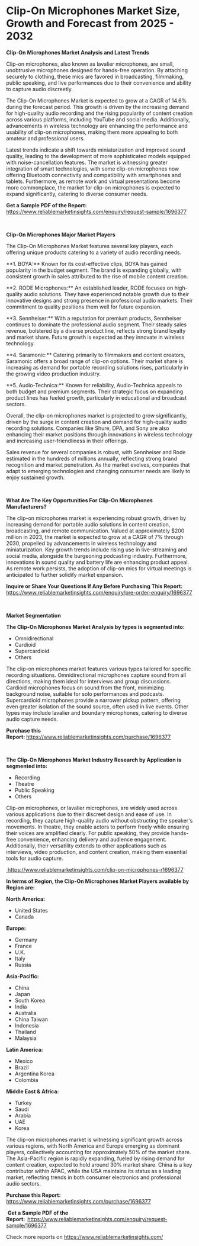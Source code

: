 <p><h1>Clip-On Microphones Market Size, Growth and Forecast from 2025 - 2032</h1></p><p><strong>Clip-On Microphones Market Analysis and Latest Trends</strong></p>
<p><p>Clip-on microphones, also known as lavalier microphones, are small, unobtrusive microphones designed for hands-free operation. By attaching securely to clothing, these mics are favored in broadcasting, filmmaking, public speaking, and live performances due to their convenience and ability to capture audio discreetly. </p><p>The Clip-On Microphones Market is expected to grow at a CAGR of 14.6% during the forecast period. This growth is driven by the increasing demand for high-quality audio recording and the rising popularity of content creation across various platforms, including YouTube and social media. Additionally, advancements in wireless technology are enhancing the performance and usability of clip-on microphones, making them more appealing to both amateur and professional users. </p><p>Latest trends indicate a shift towards miniaturization and improved sound quality, leading to the development of more sophisticated models equipped with noise-cancellation features. The market is witnessing greater integration of smart technologies, with some clip-on microphones now offering Bluetooth connectivity and compatibility with smartphones and tablets. Furthermore, as remote work and virtual presentations become more commonplace, the market for clip-on microphones is expected to expand significantly, catering to diverse consumer needs.</p></p>
<p><strong>Get a Sample PDF of the Report:&nbsp;</strong> <a href="https://www.reliablemarketinsights.com/enquiry/request-sample/1696377?utm_campaign=2535&utm_medium=2&utm_source=Github&utm_content=ia&utm_term=27032025&utm_id=clip-on-microphones">https://www.reliablemarketinsights.com/enquiry/request-sample/1696377</a></p>
<p>&nbsp;</p>
<p><strong>Clip-On Microphones Major Market Players</strong></p>
<p><p>The Clip-On Microphones Market features several key players, each offering unique products catering to a variety of audio recording needs. </p><p>**1. BOYA:** Known for its cost-effective clips, BOYA has gained popularity in the budget segment. The brand is expanding globally, with consistent growth in sales attributed to the rise of mobile content creation.</p><p>**2. RODE Microphones:** An established leader, RODE focuses on high-quality audio solutions. They have experienced notable growth due to their innovative designs and strong presence in professional audio markets. Their commitment to quality positions them well for future expansion.</p><p>**3. Sennheiser:** With a reputation for premium products, Sennheiser continues to dominate the professional audio segment. Their steady sales revenue, bolstered by a diverse product line, reflects strong brand loyalty and market share. Future growth is expected as they innovate in wireless technology.</p><p>**4. Saramonic:** Catering primarily to filmmakers and content creators, Saramonic offers a broad range of clip-on options. Their market share is increasing as demand for portable recording solutions rises, particularly in the growing video production industry.</p><p>**5. Audio-Technica:** Known for reliability, Audio-Technica appeals to both budget and premium segments. Their strategic focus on expanding product lines has fueled growth, particularly in educational and broadcast sectors.</p><p>Overall, the clip-on microphones market is projected to grow significantly, driven by the surge in content creation and demand for high-quality audio recording solutions. Companies like Shure, DPA, and Sony are also enhancing their market positions through innovations in wireless technology and increasing user-friendliness in their offerings.</p><p>Sales revenue for several companies is robust, with Sennheiser and Rode estimated in the hundreds of millions annually, reflecting strong brand recognition and market penetration. As the market evolves, companies that adapt to emerging technologies and changing consumer needs are likely to enjoy sustained growth.</p></p>
<p>&nbsp;</p>
<p><strong>What Are The Key Opportunities For Clip-On Microphones Manufacturers?</strong></p>
<p><p>The clip-on microphones market is experiencing robust growth, driven by increasing demand for portable audio solutions in content creation, broadcasting, and remote communication. Valued at approximately $200 million in 2023, the market is expected to grow at a CAGR of 7% through 2030, propelled by advancements in wireless technology and miniaturization. Key growth trends include rising use in live-streaming and social media, alongside the burgeoning podcasting industry. Furthermore, innovations in sound quality and battery life are enhancing product appeal. As remote work persists, the adoption of clip-on mics for virtual meetings is anticipated to further solidify market expansion.</p></p>
<p><strong>Inquire or Share Your Questions If Any Before Purchasing This Report:</strong> <a href="https://www.reliablemarketinsights.com/enquiry/pre-order-enquiry/1696377?utm_campaign=2535&utm_medium=2&utm_source=Github&utm_content=ia&utm_term=27032025&utm_id=clip-on-microphones">https://www.reliablemarketinsights.com/enquiry/pre-order-enquiry/1696377</a></p>
<p>&nbsp;</p>
<p><strong>Market Segmentation</strong></p>
<p><strong>The Clip-On Microphones Market Analysis by types is segmented into:</strong></p>
<p><ul><li>Omnidirectional</li><li>Cardioid</li><li>Supercardioid</li><li>Others</li></ul></p>
<p><p>The clip-on microphones market features various types tailored for specific recording situations. Omnidirectional microphones capture sound from all directions, making them ideal for interviews and group discussions. Cardioid microphones focus on sound from the front, minimizing background noise, suitable for solo performances and podcasts. Supercardioid microphones provide a narrower pickup pattern, offering even greater isolation of the sound source, often used in live events. Other types may include lavalier and boundary microphones, catering to diverse audio capture needs.</p></p>
<p><strong>Purchase this Report:&nbsp;</strong><a href="https://www.reliablemarketinsights.com/purchase/1696377?utm_campaign=2535&utm_medium=2&utm_source=Github&utm_content=ia&utm_term=27032025&utm_id=clip-on-microphones">https://www.reliablemarketinsights.com/purchase/1696377</a></p>
<p>&nbsp;</p>
<p><strong>The Clip-On Microphones Market Industry Research by Application is segmented into:</strong></p>
<p><ul><li>Recording</li><li>Theatre</li><li>Public Speaking</li><li>Others</li></ul></p>
<p><p>Clip-on microphones, or lavalier microphones, are widely used across various applications due to their discreet design and ease of use. In recording, they capture high-quality audio without obstructing the speaker's movements. In theatre, they enable actors to perform freely while ensuring their voices are amplified clearly. For public speaking, they provide hands-free convenience, enhancing delivery and audience engagement. Additionally, their versatility extends to other applications such as interviews, video production, and content creation, making them essential tools for audio capture.</p></p>
<p><a href="https://www.reliablemarketinsights.com/clip-on-microphones-r1696377?utm_campaign=2535&utm_medium=2&utm_source=Github&utm_content=ia&utm_term=27032025&utm_id=clip-on-microphones">&nbsp;https://www.reliablemarketinsights.com/clip-on-microphones-r1696377</a></p>
<p><strong>In terms of Region, the Clip-On Microphones Market Players available by Region are:</strong></p>
<p>
    <p> <strong> North America: </strong>
        <ul>
            <li>United States</li>
            <li>Canada</li>
        </ul>
        </p> 
    <p> <strong> Europe: </strong>
        <ul>
            <li>Germany</li>
            <li>France</li>
            <li>U.K.</li>
            <li>Italy</li>
            <li>Russia</li>
        </ul>
        </p> 
    <p> <strong> Asia-Pacific: </strong>
        <ul>
            <li>China</li>
            <li>Japan</li>
            <li>South Korea</li>
            <li>India</li>
            <li>Australia</li>
            <li>China Taiwan</li>
            <li>Indonesia</li>
            <li>Thailand</li>
            <li>Malaysia</li>
        </ul>
        </p> 
    <p> <strong> Latin America: </strong>
        <ul>
            <li>Mexico</li>
            <li>Brazil</li>
            <li>Argentina Korea</li>
            <li>Colombia</li>
        </ul>
        </p> 
    <p> <strong> Middle East & Africa: </strong>
        <ul>
            <li>Turkey</li>
            <li>Saudi</li>
            <li>Arabia</li>
            <li>UAE</li>
            <li>Korea</li>
        </ul>
    </p>
    </p>
<p><p>The clip-on microphones market is witnessing significant growth across various regions, with North America and Europe emerging as dominant players, collectively accounting for approximately 50% of the market share. The Asia-Pacific region is rapidly expanding, fueled by rising demand for content creation, expected to hold around 30% market share. China is a key contributor within APAC, while the USA maintains its status as a leading market, reflecting trends in both consumer electronics and professional audio sectors.</p></p>
<p><strong>Purchase this Report: </strong><a href="https://www.reliablemarketinsights.com/purchase/1696377?utm_campaign=2535&utm_medium=2&utm_source=Github&utm_content=ia&utm_term=27032025&utm_id=clip-on-microphones">https://www.reliablemarketinsights.com/purchase/1696377</a></p>
<p>&nbsp;<strong>Get a Sample PDF of the Report:&nbsp;&nbsp;</strong><a href="https://www.reliablemarketinsights.com/enquiry/request-sample/1696377?utm_campaign=2535&utm_medium=2&utm_source=Github&utm_content=ia&utm_term=27032025&utm_id=clip-on-microphones">https://www.reliablemarketinsights.com/enquiry/request-sample/1696377</a></p>
<p><strong></strong></p>
<p>Check more reports on <a href="https://www.reliablemarketinsights.com/?utm_campaign=2535&utm_medium=2&utm_source=Github&utm_content=ia&utm_term=27032025&utm_id=clip-on-microphones">https://www.reliablemarketinsights.com/</a></p>
